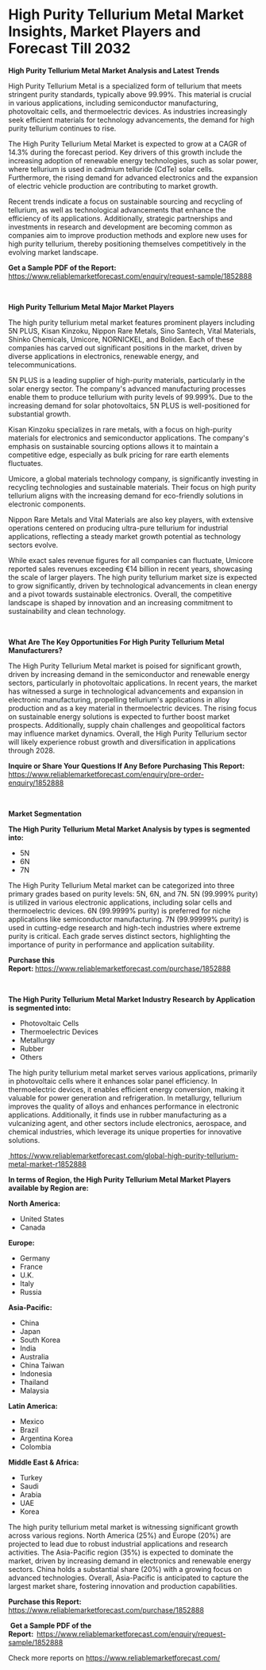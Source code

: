 <p><h1>High Purity Tellurium Metal Market Insights, Market Players and Forecast Till 2032</h1></p><p><strong>High Purity Tellurium Metal Market Analysis and Latest Trends</strong></p>
<p><p>High Purity Tellurium Metal is a specialized form of tellurium that meets stringent purity standards, typically above 99.99%. This material is crucial in various applications, including semiconductor manufacturing, photovoltaic cells, and thermoelectric devices. As industries increasingly seek efficient materials for technology advancements, the demand for high purity tellurium continues to rise.</p><p>The High Purity Tellurium Metal Market is expected to grow at a CAGR of 14.3% during the forecast period. Key drivers of this growth include the increasing adoption of renewable energy technologies, such as solar power, where tellurium is used in cadmium telluride (CdTe) solar cells. Furthermore, the rising demand for advanced electronics and the expansion of electric vehicle production are contributing to market growth. </p><p>Recent trends indicate a focus on sustainable sourcing and recycling of tellurium, as well as technological advancements that enhance the efficiency of its applications. Additionally, strategic partnerships and investments in research and development are becoming common as companies aim to improve production methods and explore new uses for high purity tellurium, thereby positioning themselves competitively in the evolving market landscape.</p></p>
<p><strong>Get a Sample PDF of the Report:&nbsp;</strong> <a href="https://www.reliablemarketforecast.com/enquiry/request-sample/1852888?utm_campaign=1743&utm_medium=2&utm_source=Github&utm_content=ia&utm_term=03022025&utm_id=high-purity-tellurium-metal">https://www.reliablemarketforecast.com/enquiry/request-sample/1852888</a></p>
<p>&nbsp;</p>
<p><strong>High Purity Tellurium Metal Major Market Players</strong></p>
<p><p>The high purity tellurium metal market features prominent players including 5N PLUS, Kisan Kinzoku, Nippon Rare Metals, Sino Santech, Vital Materials, Shinko Chemicals, Umicore, NORNICKEL, and Boliden. Each of these companies has carved out significant positions in the market, driven by diverse applications in electronics, renewable energy, and telecommunications.</p><p>5N PLUS is a leading supplier of high-purity materials, particularly in the solar energy sector. The company's advanced manufacturing processes enable them to produce tellurium with purity levels of 99.999%. Due to the increasing demand for solar photovoltaics, 5N PLUS is well-positioned for substantial growth.</p><p>Kisan Kinzoku specializes in rare metals, with a focus on high-purity materials for electronics and semiconductor applications. The company's emphasis on sustainable sourcing options allows it to maintain a competitive edge, especially as bulk pricing for rare earth elements fluctuates.</p><p>Umicore, a global materials technology company, is significantly investing in recycling technologies and sustainable materials. Their focus on high purity tellurium aligns with the increasing demand for eco-friendly solutions in electronic components.</p><p>Nippon Rare Metals and Vital Materials are also key players, with extensive operations centered on producing ultra-pure tellurium for industrial applications, reflecting a steady market growth potential as technology sectors evolve.</p><p>While exact sales revenue figures for all companies can fluctuate, Umicore reported sales revenues exceeding €14 billion in recent years, showcasing the scale of larger players. The high purity tellurium market size is expected to grow significantly, driven by technological advancements in clean energy and a pivot towards sustainable electronics. Overall, the competitive landscape is shaped by innovation and an increasing commitment to sustainability and clean technology.</p></p>
<p>&nbsp;</p>
<p><strong>What Are The Key Opportunities For High Purity Tellurium Metal Manufacturers?</strong></p>
<p><p>The High Purity Tellurium Metal market is poised for significant growth, driven by increasing demand in the semiconductor and renewable energy sectors, particularly in photovoltaic applications. In recent years, the market has witnessed a surge in technological advancements and expansion in electronic manufacturing, propelling tellurium's applications in alloy production and as a key material in thermoelectric devices. The rising focus on sustainable energy solutions is expected to further boost market prospects. Additionally, supply chain challenges and geopolitical factors may influence market dynamics. Overall, the High Purity Tellurium sector will likely experience robust growth and diversification in applications through 2028.</p></p>
<p><strong>Inquire or Share Your Questions If Any Before Purchasing This Report:</strong> <a href="https://www.reliablemarketforecast.com/enquiry/pre-order-enquiry/1852888?utm_campaign=1743&utm_medium=2&utm_source=Github&utm_content=ia&utm_term=03022025&utm_id=high-purity-tellurium-metal">https://www.reliablemarketforecast.com/enquiry/pre-order-enquiry/1852888</a></p>
<p>&nbsp;</p>
<p><strong>Market Segmentation</strong></p>
<p><strong>The High Purity Tellurium Metal Market Analysis by types is segmented into:</strong></p>
<p><ul><li>5N</li><li>6N</li><li>7N</li></ul></p>
<p><p>The High Purity Tellurium Metal market can be categorized into three primary grades based on purity levels: 5N, 6N, and 7N. 5N (99.999% purity) is utilized in various electronic applications, including solar cells and thermoelectric devices. 6N (99.9999% purity) is preferred for niche applications like semiconductor manufacturing. 7N (99.99999% purity) is used in cutting-edge research and high-tech industries where extreme purity is critical. Each grade serves distinct sectors, highlighting the importance of purity in performance and application suitability.</p></p>
<p><strong>Purchase this Report:&nbsp;</strong><a href="https://www.reliablemarketforecast.com/purchase/1852888?utm_campaign=1743&utm_medium=2&utm_source=Github&utm_content=ia&utm_term=03022025&utm_id=high-purity-tellurium-metal">https://www.reliablemarketforecast.com/purchase/1852888</a></p>
<p>&nbsp;</p>
<p><strong>The High Purity Tellurium Metal Market Industry Research by Application is segmented into:</strong></p>
<p><ul><li>Photovoltaic Cells</li><li>Thermoelectric Devices</li><li>Metallurgy</li><li>Rubber</li><li>Others</li></ul></p>
<p><p>The high purity tellurium metal market serves various applications, primarily in photovoltaic cells where it enhances solar panel efficiency. In thermoelectric devices, it enables efficient energy conversion, making it valuable for power generation and refrigeration. In metallurgy, tellurium improves the quality of alloys and enhances performance in electronic applications. Additionally, it finds use in rubber manufacturing as a vulcanizing agent, and other sectors include electronics, aerospace, and chemical industries, which leverage its unique properties for innovative solutions.</p></p>
<p><a href="https://www.reliablemarketforecast.com/global-high-purity-tellurium-metal-market-r1852888?utm_campaign=1743&utm_medium=2&utm_source=Github&utm_content=ia&utm_term=03022025&utm_id=high-purity-tellurium-metal">&nbsp;https://www.reliablemarketforecast.com/global-high-purity-tellurium-metal-market-r1852888</a></p>
<p><strong>In terms of Region, the High Purity Tellurium Metal Market Players available by Region are:</strong></p>
<p>
    <p> <strong> North America: </strong>
        <ul>
            <li>United States</li>
            <li>Canada</li>
        </ul>
        </p> 
    <p> <strong> Europe: </strong>
        <ul>
            <li>Germany</li>
            <li>France</li>
            <li>U.K.</li>
            <li>Italy</li>
            <li>Russia</li>
        </ul>
        </p> 
    <p> <strong> Asia-Pacific: </strong>
        <ul>
            <li>China</li>
            <li>Japan</li>
            <li>South Korea</li>
            <li>India</li>
            <li>Australia</li>
            <li>China Taiwan</li>
            <li>Indonesia</li>
            <li>Thailand</li>
            <li>Malaysia</li>
        </ul>
        </p> 
    <p> <strong> Latin America: </strong>
        <ul>
            <li>Mexico</li>
            <li>Brazil</li>
            <li>Argentina Korea</li>
            <li>Colombia</li>
        </ul>
        </p> 
    <p> <strong> Middle East & Africa: </strong>
        <ul>
            <li>Turkey</li>
            <li>Saudi</li>
            <li>Arabia</li>
            <li>UAE</li>
            <li>Korea</li>
        </ul>
    </p>
    </p>
<p><p>The high purity tellurium metal market is witnessing significant growth across various regions. North America (25%) and Europe (20%) are projected to lead due to robust industrial applications and research activities. The Asia-Pacific region (35%) is expected to dominate the market, driven by increasing demand in electronics and renewable energy sectors. China holds a substantial share (20%) with a growing focus on advanced technologies. Overall, Asia-Pacific is anticipated to capture the largest market share, fostering innovation and production capabilities.</p></p>
<p><strong>Purchase this Report: </strong><a href="https://www.reliablemarketforecast.com/purchase/1852888?utm_campaign=1743&utm_medium=2&utm_source=Github&utm_content=ia&utm_term=03022025&utm_id=high-purity-tellurium-metal">https://www.reliablemarketforecast.com/purchase/1852888</a></p>
<p>&nbsp;<strong>Get a Sample PDF of the Report:&nbsp;&nbsp;</strong><a href="https://www.reliablemarketforecast.com/enquiry/request-sample/1852888?utm_campaign=1743&utm_medium=2&utm_source=Github&utm_content=ia&utm_term=03022025&utm_id=high-purity-tellurium-metal">https://www.reliablemarketforecast.com/enquiry/request-sample/1852888</a></p>
<p><strong></strong></p>
<p>Check more reports on <a href="https://www.reliablemarketforecast.com/?utm_campaign=1743&utm_medium=2&utm_source=Github&utm_content=ia&utm_term=03022025&utm_id=high-purity-tellurium-metal">https://www.reliablemarketforecast.com/</a></p>